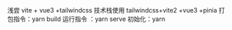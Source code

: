 浅尝 vite + vue3 +tailwindcss
技术栈使用 tailwindcss+vite2 +vue3 +pinia
打包指令：yarn build
运行指令 ：yarn serve
初始化：yarn
